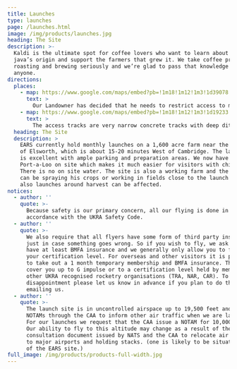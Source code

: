 ```yaml
---
title: Launches
type: launches
page: /launches.html
image: /img/products/launches.jpg
heading: The Site
description: >-
  Kaldi is the ultimate spot for coffee lovers who want to learn about their
  java’s origin and support the farmers that grew it. We take coffee production,
  roasting and brewing seriously and we’re glad to pass that knowledge to
  anyone.
directions:
  places:
    - map: https://www.google.com/maps/embed?pb=!1m18!1m12!1m3!1d39078.901570229325!2d-0.09952007919680049!3d52.253711705588145!2m3!1f0!2f0!3f0!3m2!1i1024!2i768!4f13.1!3m3!1m2!1s0x0%3A0x0!2zNTLCsDE1JzQzLjgiTiAwwrAwNycwNS45Ilc!5e0!3m2!1sen!2suk!4v1515657948123 
      text: > 
        Our Landowner has decided that he needs to restrict access to motor vehicles on to his land. To do this he will be fitting gates to all the access roads on to the site. These gates will be locked. We will have access to the site through only one of these gates. This will be the access road in the middle of Rogues Lane (previous visitors will know this as the entrance we used to ask people not to use). 
    - map: https://www.google.com/maps/embed?pb=!1m18!1m12!1m3!1d19233.168946824175!2d-0.09225921209223169!3d52.2559669196244!2m3!1f0!2f0!3f0!3m2!1i1024!2i768!4f13.1!3m3!1m2!1s0x0%3A0x0!2zNTLCsDE1JzA0LjEiTiAwwrAwNSczMy43Ilc!5e1!3m2!1sen!2suk!4v1515667285917 
      text: > 
        The access tracks are very narrow concrete tracks with deep ditches either side. You CANNOT turn round or pass on them. Please be considerate and allow traffic already on a section of track to proceed towards you. Wait at the right angle corner turns patiently to allow room for traffic to pass. The sections of track are quite long and there are no other passing places than the corners. 
  heading: The Site
  description: >
    EARS currently hold monthly launches on a 1,600 acre farm near the village
    of Elsworth, which is about 15-20 minutes West of Cambridge. The launch site
    is excellent with ample parking and preparation areas. We now have a
    Port-a-Loo on site which makes it much easier for visitors with children.
    There is no on site water. The site is also a working farm and the farmer
    can be spraying his crops or working in fields close to the launch area,
    also launches around harvest can be affected.
notices:
  - author: ''
    quote: >-
      Because safety is our primary concern, all our flying is done in
      accordance with the UKRA Safety Code.
  - author: ''
    quote: >-
      We also require that all flyers have some form of third party insurance
      just in case something goes wrong. So if you wish to fly, we ask that you
      have at least BMFA insurance and we generally only allow you to fly within
      your certification level. For overseas and other visitors it is possible
      to take out a 1 month temporary membership and BMFA insurance. This will
      cover you up to G impulse or to a certification level held by members of
      other UKRA recognised rocketry organisations (TRA, NAR, CAR). To avoid
      disappointment please let us know in advance if you plan to do this by
      emailing us.
  - author: ''
    quote: >-
      The launch site is in uncontrolled airspace up to 19,500 feet and we issue
      NOTAMs through the CAA to inform other air traffic when we are launching.
      For our launches we request that the CAA issue a NOTAM for 10,000 feet.
      Our ability to fly to this altitude may change as a result of the current
      consultation document issued by NATS and the CAA to relocate air corridors
      to major airports and holding stacks. (one is likely to be situated on top
      of the EARS site.)
full_image: /img/products/products-full-width.jpg
---
```

